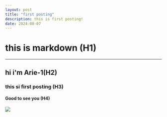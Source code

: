 ```yaml
---
layout: post
title: "first posting"
description: this is first posting!
date: 2024-08-07
---
```


# this is **markdown** (H1)
***

## hi i'm Arie-1(H2)
### this si first posting (H3)
#### Good to see you (H4)

<img src="03.png">